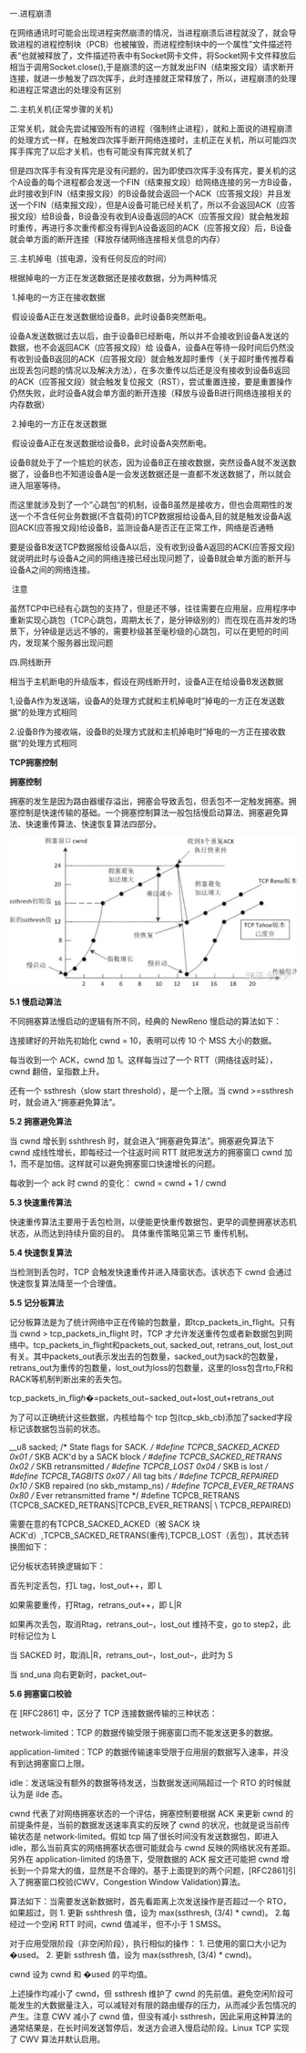 一.进程崩溃

​        在网络通讯时可能会出现进程突然崩溃的情况，当进程崩溃后进程就没了，就会导致进程的进程控制块（PCB）也被摧毁，而进程控制块中的一个属性”文件描述符表“也就被释放了，文件描述符表中有Socket网卡文件，将Socket网卡文件释放后相当于调用Socket.close(),于是崩溃的这一方就发出FIN（结束报文段）请求断开连接，就进一步触发了四次挥手，此时连接就正常释放了，所以，进程崩溃的处理和进程正常退出的处理没有区别





二.主机关机(正常步骤的关机)

​        正常关机，就会先尝试摧毁所有的进程（强制终止进程），就和上面说的进程崩溃的处理方式一样，在触发四次挥手断开网络连接时，主机正在关机，所以可能四次挥手挥完了以后才关机，也有可能没有挥完就关机了

​        但是四次挥手有没有挥完是没有问题的，因为即使四次挥手没有挥完，要关机的这个A设备的每个进程都会发送一个FIN（结束报文段）给网络连接的另一方B设备，此时接收到FIN（结束报文段）的B设备就会返回一个ACK（应答报文段）并且发送一个FIN（结束报文段），但是A设备可能已经关机了，所以不会返回ACK（应答报文段）给B设备，B设备没有收到A设备返回的ACK（应答报文段）就会触发超时重传，再进行多次重传都没有得到A设备返回的ACK（应答报文段）后，B设备就会单方面的断开连接（释放存储网络连接相关信息的内存）





三.主机掉电（拔电源，没有任何反应的时间）

根据掉电的一方正在发送数据还是接收数据，分为两种情况

​        1.掉电的一方正在接收数据

​        假设设备A正在发送数据给设备B，此时设备B突然断电。

​        设备A发送数据过去以后，由于设备B已经断电，所以并不会接收到设备A发送的数据，也不会返回ACK（应答报文段）给 设备A，设备A在等待一段时间后仍然没有收到设备B返回的ACK（应答报文段）就会触发超时重传（关于超时重传推荐看出现丢包问题的情况以及解决方法），在多次重传以后还是没有接收到设备B返回的ACK（应答报文段）就会触发复位报文（RST），尝试重置连接，要是重置操作仍然失败，此时设备A就会单方面的断开连接（释放与设备B进行网络连接相关的内存数据）

​        2.掉电的一方正在发送数据

​        假设设备A正在发送数据给设备B，此时设备A突然断电。

​        设备B就处于了一个尴尬的状态，因为设备B正在接收数据，突然设备A就不发送数据了，设备B也不知道设备A是一会发送数据还是一直都不发送数据了，所以就会进入阻塞等待。

​        而这里就涉及到了一个”心跳包“的机制，设备B虽然是接收方，但也会周期性的发送一个不含任何业务数据(不含载荷)的TCP数据报给设备A,目的就是触发设备A返回ACK(应答报文段)给设备B，监测设备A是否正在正常工作，网络是否通畅

​        要是设备B发送TCP数据报给设备A以后，没有收到设备A返回的ACK(应答报文段)就说明此时与设备A之间的网络连接已经出现问题了，设备B就会单方面的断开与设备A之间的网络连接。

​        注意

​        虽然TCP中已经有心跳包的支持了，但是还不够，往往需要在应用层，应用程序中重新实现心跳包（TCP心跳包，周期太长了，是分钟级别的）而在现在高并发的场景下，分钟级是远远不够的，需要秒级甚至毫秒级的心跳包，可以在更短的时间内，发现某个服务器出现问题



四.网线断开

​        相当于主机断电的升级版本，假设在网线断开时，设备A正在给设备B发送数据

​        1,设备A作为发送端，设备A的处理方式就和主机掉电时”掉电的一方正在发送数据“的处理方式相同

​        2.设备B作为接收端，设备B的处理方式就和主机掉电时”掉电的一方正在接收数据“的处理方式相同







**TCP拥塞控制**

**拥塞控制**

拥塞的发生是因为路由器缓存溢出，拥塞会导致丢包，但丢包不一定触发拥塞。拥塞控制是快速传输的基础。一个拥塞控制算法一般包括慢启动算法、拥塞避免算法、快速重传算法、快速恢复算法四部分。

![2564fdfe88d713bf070f22caaaed20e5](Images/2564fdfe88d713bf070f22caaaed20e5.jpg)

**5.1 慢启动算法**

不同拥塞算法慢启动的逻辑有所不同，经典的 NewReno 慢启动的算法如下：

连接建好的开始先初始化 cwnd = 10，表明可以传 10 个 MSS 大小的数据。

每当收到一个 ACK，cwnd 加 1。这样每当过了一个 RTT（网络往返时延），cwnd 翻倍，呈指数上升。

还有一个 ssthresh（slow start threshold），是一个上限。当 cwnd >=ssthresh 时，就会进入“拥塞避免算法”。



**5.2 拥塞避免算法**

当 cwnd 增长到 sshthresh 时，就会进入“拥塞避免算法”。拥塞避免算法下 cwnd 成线性增长，即每经过一个往返时间 RTT 就把发送方的拥塞窗口 cwnd 加 1，而不是加倍。这样就可以避免拥塞窗口快速增长的问题。

每收到一个 ack 时 cwnd 的变化： cwnd = cwnd + 1 / cwnd



**5.3 快速重传算法**

快速重传算法主要用于丢包检测，以便能更快重传数据包，更早的调整拥塞状态机状态，从而达到持续升窗的目的。 具体重传策略见第三节 重传机制。



**5.4 快速恢复算法**

当检测到丢包时，TCP 会触发快速重传并进入降窗状态。该状态下 cwnd 会通过快速恢复算法降至一个合理值。



**5.5 记分板算法**

记分板算法是为了统计网络中正在传输的包数量，即tcp_packets_in_flight。只有当 cwnd > tcp_packets_in_flight 时，TCP 才允许发送重传包或者新数据包到网络中。tcp_packets_in_flight和packets_out, sacked_out, retrans_out, lost_out有关。其中packets_out表示发出去的包数量，sacked_out为sack的包数量，retrans_out为重传的包数量，lost_out为loss的包数量，这里的loss包含rto,FR和RACK等机制判断出来的丢失包。

tcp_packets_in_fligℎ�=packets_out−sacked_out+lost_out+retrans_out

为了可以正确统计这些数据，内核给每个 tcp 包(tcp_skb_cb)添加了sacked字段标记该数据包当前的状态。

__u8 sacked; /* State flags for SACK. */ #define TCPCB_SACKED_ACKED 0x01 /* SKB ACK'd by a SACK block */ #define TCPCB_SACKED_RETRANS 0x02 /* SKB retransmitted */ #define TCPCB_LOST 0x04 /* SKB is lost */ #define TCPCB_TAGBITS 0x07 /* All tag bits */ #define TCPCB_REPAIRED 0x10 /* SKB repaired (no skb_mstamp_ns) */ #define TCPCB_EVER_RETRANS 0x80 /* Ever retransmitted frame */ #define TCPCB_RETRANS (TCPCB_SACKED_RETRANS|TCPCB_EVER_RETRANS| \ TCPCB_REPAIRED)

需要在意的有TCPCB_SACKED_ACKED（被 SACK 块 ACK'd）,TCPCB_SACKED_RETRANS(重传),TCPCB_LOST（丢包），其状态转换图如下：

记分板状态转换逻辑如下：

首先判定丢包，打L tag，lost_out++，即 L

如果需要重传，打Rtag，retrans_out++，即 L|R

如果再次丢包，取消Rtag，retrans_out–，lost_out 维持不变，go to step2，此时标记位为 L

当 SACKED 时，取消L|R，retrans_out–，lost_out–，此时为 S

当 snd_una 向右更新时，packet_out–

**5.6 拥塞窗口校验**

在 [RFC2861] 中，区分了 TCP 连接数据传输的三种状态：

network-limited：TCP 的数据传输受限于拥塞窗口而不能发送更多的数据。

application-limited：TCP 的数据传输速率受限于应用层的数据写入速率，并没有到达拥塞窗口上限。

idle：发送端没有额外的数据等待发送，当数据发送间隔超过一个 RTO 的时候就认为是 ilde 态。

cwnd 代表了对网络拥塞状态的一个评估，拥塞控制要根据 ACK 来更新 cwnd 的前提条件是，当前的数据发送速率真实的反映了 cwnd 的状况，也就是说当前传输状态是 network-limited。假如 tcp 隔了很长时间没有发送数据包，即进入 idle，那么当前真实的网络拥塞状态很可能就会与 cwnd 反映的网络状况有差距。另外在 application-limited 的场景下，受限数据的 ACK 报文还可能把 cwnd 增长到一个异常大的值，显然是不合理的。基于上面提到的两个问题，[RFC2861]引入了拥塞窗口校验(CWV，Congestion Window Validation)算法。

算法如下：当需要发送新数据时，首先看距离上次发送操作是否超过一个 RTO，如果超过，则 1. 更新 sshthresh 值，设为 max(ssthresh, (3/4) * cwnd)。 2.每经过一个空闲 RTT 时间，cwnd 值减半，但不小于 1 SMSS。

对于应用受限阶段（非空闲阶段），执行相似的操作： 1. 已使用的窗口大小记为 �used。 2. 更新 ssthresh 值，设为 max(ssthresh, (3/4) * cwnd)。

cwnd 设为 cwnd 和 �used 的平均值。

上述操作均减小了 cwnd，但 ssthresh 维护了 cwnd 的先前值。避免空闲阶段可能发生的大数据量注入，可以减轻对有限的路由缓存的压力，从而减少丢包情况的产生。注意 CWV 减小了 cwnd 值，但没有减小 ssthresh，因此采用这种算法的通常结果是，在长时间发送暂停后，发送方会进入慢启动阶段。Linux TCP 实现了 CWV 算法并默认启用。

